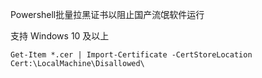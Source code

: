 Powershell批量拉黑证书以阻止国产流氓软件运行

支持 Windows 10 及以上

`
Get-Item *.cer | Import-Certificate -CertStoreLocation Cert:\LocalMachine\Disallowed\
`
